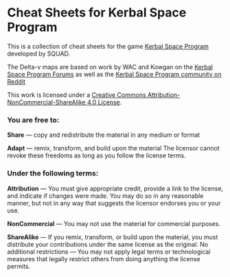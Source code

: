 # Cheat Sheets for Kerbal Space Program

This is a collection of cheat sheets for the game [Kerbal Space Program](http://kerbalspaceprogram.com/) developed by SQUAD.

The Delta-v maps are based on work by WAC and Kowgan on the [Kerbal Space Program Forums](http://forum.kerbalspaceprogram.com) as well as the [Kerbal Space Program community on Reddit](http://reddit.com/r/kerbalspaceprogram)

This work is licensed under a [Creative Commons Attribution-NonCommercial-ShareAlike 4.0 License](https://creativecommons.org/licenses/by-nc-sa/4.0/).

### You are free to:

__Share__ — copy and redistribute the material in any medium or format

__Adapt__ — remix, transform, and build upon the material
The licensor cannot revoke these freedoms as long as you follow the license terms.

### Under the following terms:

__Attribution__ — You must give appropriate credit, provide a link to the license, and indicate if changes were made. You may do so in any reasonable manner, but not in any way that suggests the licensor endorses you or your use.

__NonCommercial__ — You may not use the material for commercial purposes.

__ShareAlike__ — If you remix, transform, or build upon the material, you must distribute your contributions under the same license as the original.
No additional restrictions — You may not apply legal terms or technological measures that legally restrict others from doing anything the license permits.